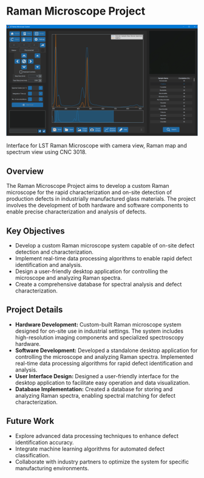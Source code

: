 # Raman Microscope Project
![App Screenshot](src/app_screenshot.png)

Interface for LST Raman Microscope with camera view, Raman map and spectrum view using CNC 3018.

## Overview
The Raman Microscope Project aims to develop a custom Raman microscope for the rapid characterization and on-site detection of production defects in industrially manufactured glass materials. The project involves the development of both hardware and software components to enable precise characterization and analysis of defects.

## Key Objectives
- Develop a custom Raman microscope system capable of on-site defect detection and characterization.
- Implement real-time data processing algorithms to enable rapid defect identification and analysis.
- Design a user-friendly desktop application for controlling the microscope and analyzing Raman spectra.
- Create a comprehensive database for spectral analysis and defect characterization.

## Project Details
- **Hardware Development:** Custom-built Raman microscope system designed for on-site use in industrial settings. The system includes high-resolution imaging components and specialized spectroscopy hardware.
- **Software Development:** Developed a standalone desktop application for controlling the microscope and analyzing Raman spectra. Implemented real-time data processing algorithms for rapid defect identification and analysis.
- **User Interface Design:** Designed a user-friendly interface for the desktop application to facilitate easy operation and data visualization.
- **Database Implementation:** Created a database for storing and analyzing Raman spectra, enabling spectral matching for defect characterization.

## Future Work
- Explore advanced data processing techniques to enhance defect identification accuracy.
- Integrate machine learning algorithms for automated defect classification.
- Collaborate with industry partners to optimize the system for specific manufacturing environments.